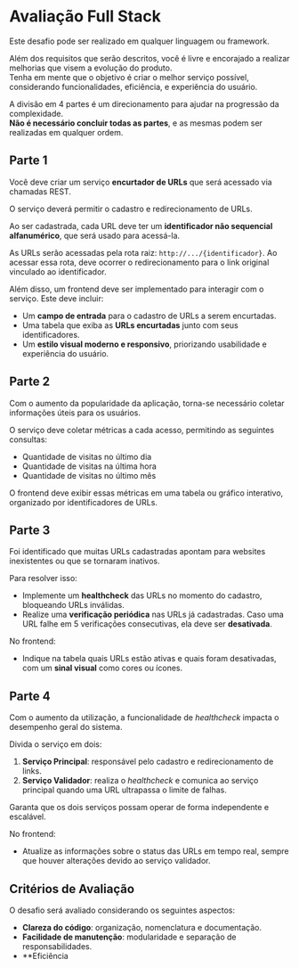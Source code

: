 # Avaliação Full Stack  

Este desafio pode ser realizado em qualquer linguagem ou framework.  

Além dos requisitos que serão descritos, você é livre e encorajado a realizar melhorias que visem a evolução do produto.  
Tenha em mente que o objetivo é criar o melhor serviço possível, considerando funcionalidades, eficiência, e experiência do usuário.  

A divisão em 4 partes é um direcionamento para ajudar na progressão da complexidade.  
**Não é necessário concluir todas as partes**, e as mesmas podem ser realizadas em qualquer ordem.  

## Parte 1  

Você deve criar um serviço **encurtador de URLs** que será acessado via chamadas REST.  

O serviço deverá permitir o cadastro e redirecionamento de URLs.  

Ao ser cadastrada, cada URL deve ter um **identificador não sequencial alfanumérico**, que será usado para acessá-la.  

As URLs serão acessadas pela rota raiz: `http://.../{identificador}`. Ao acessar essa rota, deve ocorrer o redirecionamento para o link original vinculado ao identificador.  

Além disso, um frontend deve ser implementado para interagir com o serviço. Este deve incluir:  
- Um **campo de entrada** para o cadastro de URLs a serem encurtadas.  
- Uma tabela que exiba as **URLs encurtadas** junto com seus identificadores.  
- Um **estilo visual moderno e responsivo**, priorizando usabilidade e experiência do usuário.  

## Parte 2  

Com o aumento da popularidade da aplicação, torna-se necessário coletar informações úteis para os usuários.  

O serviço deve coletar métricas a cada acesso, permitindo as seguintes consultas:  
- Quantidade de visitas no último dia  
- Quantidade de visitas na última hora  
- Quantidade de visitas no último mês  

O frontend deve exibir essas métricas em uma tabela ou gráfico interativo, organizado por identificadores de URLs.  

## Parte 3  

Foi identificado que muitas URLs cadastradas apontam para websites inexistentes ou que se tornaram inativos.  

Para resolver isso:  
- Implemente um **healthcheck** das URLs no momento do cadastro, bloqueando URLs inválidas.  
- Realize uma **verificação periódica** nas URLs já cadastradas. Caso uma URL falhe em 5 verificações consecutivas, ela deve ser **desativada**.  

No frontend:  
- Indique na tabela quais URLs estão ativas e quais foram desativadas, com um **sinal visual** como cores ou ícones.  

## Parte 4  

Com o aumento da utilização, a funcionalidade de *healthcheck* impacta o desempenho geral do sistema.  

Divida o serviço em dois:  
1. **Serviço Principal**: responsável pelo cadastro e redirecionamento de links.  
2. **Serviço Validador**: realiza o *healthcheck* e comunica ao serviço principal quando uma URL ultrapassa o limite de falhas.  

Garanta que os dois serviços possam operar de forma independente e escalável.  

No frontend:  
- Atualize as informações sobre o status das URLs em tempo real, sempre que houver alterações devido ao serviço validador.  

## Critérios de Avaliação  

O desafio será avaliado considerando os seguintes aspectos:  
- **Clareza do código**: organização, nomenclatura e documentação.  
- **Facilidade de manutenção**: modularidade e separação de responsabilidades.  
- **Eficiência
